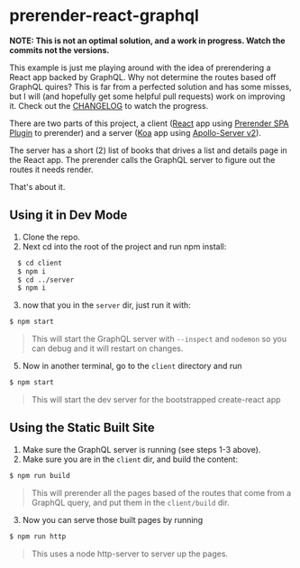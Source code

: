 # prerender-react-graphql

__NOTE: This is not an optimal solution, and a work in progress.  Watch the commits not the versions.__

This example is just me playing around with the idea of prerendering a React app backed by GraphQL.  Why not determine the routes based off GraphQL quires?  This is far from a perfected solution and has some misses, but I will (and hopefully get some helpful pull requests) work on improving it. Check out the [CHANGELOG](./CHANGELOG.md) to watch the progress.

There are two parts of this project, a client ([React](https://reactjs.org) app using [Prerender SPA Plugin](https://github.com/chrisvfritz/prerender-spa-plugin#readme) to prerender) and a server ([Koa](https://koajs.com) app using [Apollo-Server v2](https://www.apollographql.com)).

The server has a short (2) list of books that drives a list and details page in the React app.  The prerender calls the GraphQL server to figure out the routes it needs render.

That's about it.

## Using it in Dev Mode
1) Clone the repo.
2) Next cd into the root of the project and run npm install: 
```bash
  $ cd client
  $ npm i
  $ cd ../server
  $ npm i
```
3) now that you in the `server` dir, just run it with:
```bash
$ npm start
```
 > This will start the GraphQL server with `--inspect`  and `nodemon` so you can debug  and it will restart on changes.
5) Now in another terminal, go to the `client` directory and run 
```bash
$ npm start
```
> This will start the dev server for the bootstrapped create-react app

## Using the Static Built Site
1) Make sure the GraphQL server is running (see steps 1-3 above).
2) Make sure you are in the `client` dir, and build the content:
```bash
$ npm run build
```
> This will prerender all the pages based of the routes that come from a GraphQL query, and put them in the `client/build` dir.
3) Now you can serve those built pages by running
```bash
$ npm run http
```
> This uses a node http-server to server up the pages.